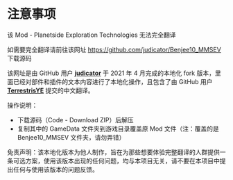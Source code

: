 # 注意事项

该 Mod - Planetside Exploration Technologies 无法完全翻译

如需要完全翻译请前往该网址 https://github.com/judicator/Benjee10_MMSEV 下载源码

该网址是由 GitHub 用户 **[judicator](https://github.com/judicator)** 于 2021 年 4 月完成的本地化 fork 版本，里面已经对部件和插件的文本内容进行了本地化操作，且包含了由 GitHub 用户 **[TerrestrisYE](https://github.com/TerrestrisYE)** 提交的中文翻译。

操作说明：

- 下载源码（Code - Download ZIP）后解压
- 复制其中的 GameData 文件夹到游戏目录覆盖原 Mod 文件（注：覆盖的是 Benjee10_MMSEV 文件夹，请勿弄错）

免责声明：该本地化版本为他人制作，旨在为那些想要体验完整翻译的人群提供一条可选方案，使用该版本出现的任何问题，均与本项目无关，请不要在本项目中提出任何与使用该版本的问题反馈。
